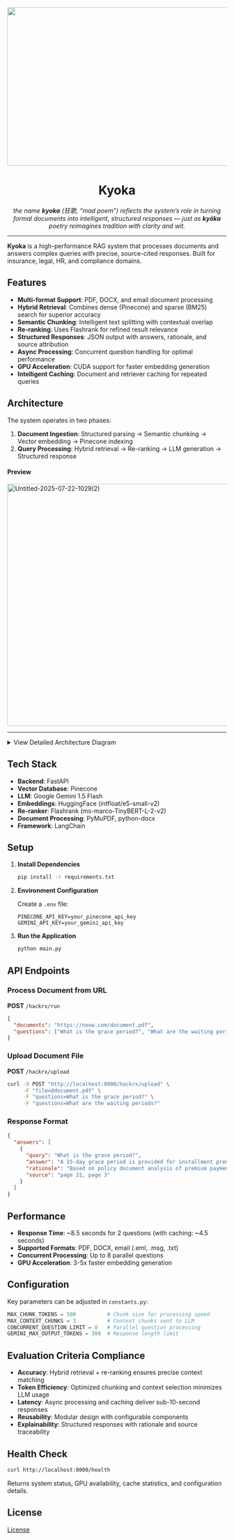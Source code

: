<div align="center">
  <img width="1212" height="363" alt="Image" src="https://github.com/user-attachments/assets/d4a2cee5-907d-49bf-9f3c-d2132336bd0a" />
</div>

<h1 align="center">Kyoka</h1>

<p align="center"><i>
the name <b>kyoka</b> (狂歌, “mad poem”) reflects the system’s role in turning formal documents into intelligent, structured responses — just as <b>kyōka</b> poetry reimagines tradition with clarity and wit.
</i></p>

---

**Kyoka** is a high-performance RAG system that processes documents and answers complex queries with precise, source-cited responses. Built for insurance, legal, HR, and compliance domains.


## Features

- **Multi-format Support**: PDF, DOCX, and email document processing
- **Hybrid Retrieval**: Combines dense (Pinecone) and sparse (BM25) search for superior accuracy
- **Semantic Chunking**: Intelligent text splitting with contextual overlap
- **Re-ranking**: Uses Flashrank for refined result relevance
- **Structured Responses**: JSON output with answers, rationale, and source attribution
- **Async Processing**: Concurrent question handling for optimal performance
- **GPU Acceleration**: CUDA support for faster embedding generation
- **Intelligent Caching**: Document and retriever caching for repeated queries

## Architecture

The system operates in two phases:

1. **Document Ingestion**: Structured parsing → Semantic chunking → Vector embedding → Pinecone indexing
2. **Query Processing**: Hybrid retrieval → Re-ranking → LLM generation → Structured response

#### Preview

<img width="728" height="554" alt="Untitled-2025-07-22-1029(2)" src="https://github.com/user-attachments/assets/c941e652-70c6-408c-8b75-655e2a8f89fe" />


---

<details>
  <summary>View Detailed Architecture Diagram</summary>
  <img width="1420" height="2493" alt="Untitled-2025-07-22-1029(1)" src="https://github.com/user-attachments/assets/e37689fb-f21c-48bc-81f7-22c27eda61da" />
</details>




## Tech Stack

- **Backend**: FastAPI
- **Vector Database**: Pinecone
- **LLM**: Google Gemini 1.5 Flash
- **Embeddings**: HuggingFace (intfloat/e5-small-v2)
- **Re-ranker**: Flashrank (ms-marco-TinyBERT-L-2-v2)
- **Document Processing**: PyMuPDF, python-docx
- **Framework**: LangChain

## Setup

1. **Install Dependencies**
   ```bash
   pip install -r requirements.txt
   ```

2. **Environment Configuration**
   
   Create a `.env` file:
   ```env
   PINECONE_API_KEY=your_pinecone_api_key
   GEMINI_API_KEY=your_gemini_api_key
   ```

3. **Run the Application**
   ```bash
   python main.py
   ```

## API Endpoints

### Process Document from URL
**POST** `/hackrx/run`

```json
{
  "documents": "https://neow.com/document.pdf",
  "questions": ["What is the grace period?", "What are the waiting periods?"]
}
```

### Upload Document File
**POST** `/hackrx/upload`

```bash
curl -X POST "http://localhost:8000/hackrx/upload" \
     -F "file=@document.pdf" \
     -F "questions=What is the grace period?" \
     -F "questions=What are the waiting periods?"
```

### Response Format
```json
{
  "answers": [
    {
      "query": "What is the grace period?",
      "answer": "A 15-day grace period is provided for installment premium payments...",
      "rationale": "Based on policy document analysis of premium payment terms",
      "source": "page 31, page 3"
    }
  ]
}
```

## Performance

- **Response Time**: ~8.5 seconds for 2 questions (with caching: ~4.5 seconds)
- **Supported Formats**: PDF, DOCX, email (.eml, .msg, .txt)
- **Concurrent Processing**: Up to 8 parallel questions
- **GPU Acceleration**: 3-5x faster embedding generation

## Configuration

Key parameters can be adjusted in `constants.py`:

```python
MAX_CHUNK_TOKENS = 500          # Chunk size for processing speed
MAX_CONTEXT_CHUNKS = 3          # Context chunks sent to LLM
CONCURRENT_QUESTION_LIMIT = 8   # Parallel question processing
GEMINI_MAX_OUTPUT_TOKENS = 300  # Response length limit
```

## Evaluation Criteria Compliance

- **Accuracy**: Hybrid retrieval + re-ranking ensures precise context matching
- **Token Efficiency**: Optimized chunking and context selection minimizes LLM usage
- **Latency**: Async processing and caching deliver sub-10-second responses
- **Reusability**: Modular design with configurable components
- **Explainability**: Structured responses with rationale and source traceability

## Health Check

```bash
curl http://localhost:8000/health
```

Returns system status, GPU availability, cache statistics, and configuration details.

## License

[License](LICENSE)
